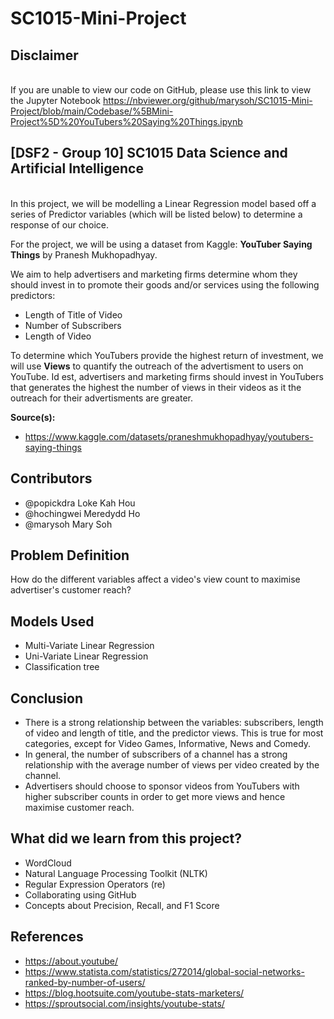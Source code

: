 # SC1015-Mini-Project

## Disclaimer
<br> If you are unable to view our code on GitHub, please use this link to view the Jupyter Notebook
https://nbviewer.org/github/marysoh/SC1015-Mini-Project/blob/main/Codebase/%5BMini-Project%5D%20YouTubers%20Saying%20Things.ipynb

## [DSF2 - Group 10] SC1015 Data Science and Artificial Intelligence

<br> In this project, we will be modelling a Linear Regression model based off a series of Predictor variables (which will be listed below) to determine a response of our choice.

For the project, we will be using a dataset from Kaggle: **YouTuber Saying Things** by Pranesh Mukhopadhyay.

We aim to help advertisers and marketing firms determine whom they should invest in to promote their goods and/or services using the following predictors:

 - Length of Title of Video <br>
 - Number of Subscribers <br>
 - Length of Video <br>

To determine which YouTubers provide the highest return of investment, we will use **Views** to quantify the outreach of the advertisment to users on YouTube. Id est, advertisers and marketing firms should invest in YouTubers that generates the highest the number of views in their videos as it the outreach for their advertisments are greater.

**Source(s):**
- https://www.kaggle.com/datasets/praneshmukhopadhyay/youtubers-saying-things

## Contributors
- @popickdra Loke Kah Hou
- @hochingwei Meredydd Ho
- @marysoh Mary Soh


## Problem Definition
How do the different variables affect a video's view count to maximise advertiser's customer reach?


## Models Used
- Multi-Variate Linear Regression
- Uni-Variate Linear Regression
- Classification tree


## Conclusion
- There is a strong relationship between the variables: subscribers, length of video and length of title, and the predictor views. This is true for most categories, except for Video Games, Informative, News and Comedy.
- In general, the number of subscribers of a channel has a strong relationship with the average number of views per video created by the channel.
- Advertisers should choose to sponsor videos from YouTubers with higher subscriber counts in order to get more views and hence maximise customer reach.


## What did we learn from this project?

- WordCloud
- Natural Language Processing Toolkit (NLTK)
- Regular Expression Operators (re)
- Collaborating using GitHub
- Concepts about Precision, Recall, and F1 Score

## References
 - https://about.youtube/
 - https://www.statista.com/statistics/272014/global-social-networks-ranked-by-number-of-users/
 - https://blog.hootsuite.com/youtube-stats-marketers/
 - https://sproutsocial.com/insights/youtube-stats/
